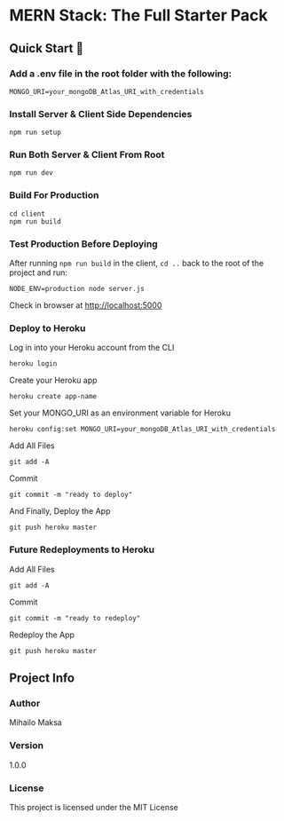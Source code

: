 # MERN Stack: The Full Starter Pack

## Quick Start 🚀

### Add a .env file in the root folder with the following:

`MONGO_URI=your_mongoDB_Atlas_URI_with_credentials`

### Install Server & Client Side Dependencies

`npm run setup`

### Run Both Server & Client From Root

`npm run dev`

### Build For Production

```
cd client
npm run build
```

### Test Production Before Deploying

After running `npm run build` in the client, `cd ..` back to the root of the project and run:

`NODE_ENV=production node server.js`

Check in browser at [http://localhost:5000](http://localhost:5000)

### Deploy to Heroku

Log in into your Heroku account from the CLI

`heroku login`

Create your Heroku app

`heroku create app-name`

Set your MONGO_URI as an environment variable for Heroku

`heroku config:set MONGO_URI=your_mongoDB_Atlas_URI_with_credentials`

Add All Files

`git add -A`

Commit

`git commit -m "ready to deploy"`

And Finally, Deploy the App

`git push heroku master`

### Future Redeployments to Heroku

Add All Files

`git add -A`

Commit

`git commit -m "ready to redeploy"`

Redeploy the App

`git push heroku master`

## Project Info

### Author

Mihailo Maksa

### Version

1.0.0

### License

This project is licensed under the MIT License

